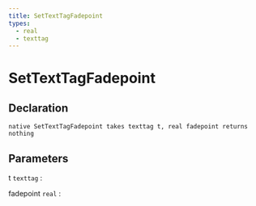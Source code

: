 ```yaml
---
title: SetTextTagFadepoint
types:
  - real
  - texttag
---
```


# SetTextTagFadepoint

## Declaration

```jass
native SetTextTagFadepoint takes texttag t, real fadepoint returns nothing
```

## Parameters
t `texttag`
: 

fadepoint `real`
: 
